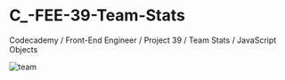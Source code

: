 # C_-FEE-39-Team-Stats
Codecademy / Front-End Engineer / Project 39 / Team Stats / JavaScript Objects

![team](https://user-images.githubusercontent.com/104124293/198812993-fe3a269f-c235-4647-b4c0-aafd320688be.gif)
